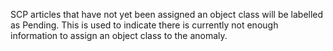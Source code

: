 SCP articles that have not yet been assigned an object class will be labelled as Pending. 
This is used to indicate there is currently not enough information to assign an object class to the anomaly.